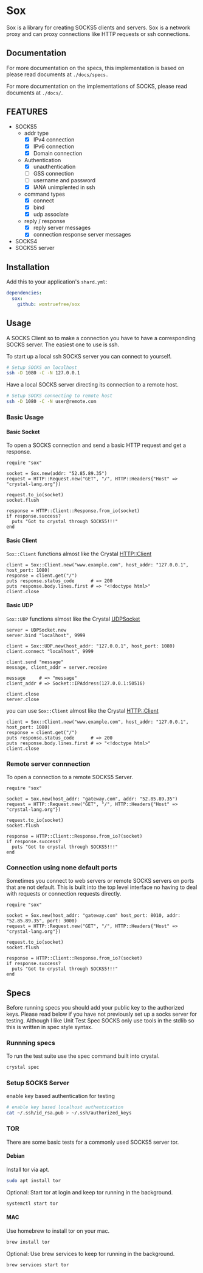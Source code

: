 # Sox

Sox is a library for creating SOCKS5 clients and servers.  Sox is a network proxy and can proxy connections like HTTP requests or ssh connections.  

## Documentation

For more documentation on the specs, this implementation is based on please read documents at  `./docs/specs.`

For more documentation on the implementations of SOCKS, please read documents at  `./docs/`.

## FEATURES
- SOCKS5
    - addr type
        - [x] IPv4 connection
        - [x] IPv6 connection
        - [x] Domain connection
    - Authentication
        - [x] unauthentication
        - [ ] GSS connection
        - [ ] username and password
        - [x] IANA unimplented in ssh
    - command types
        - [x] connect
        - [x] bind
        - [x] udp associate
    - reply / response
        - [x] reply server messages
        - [x] connection response server messages
- SOCKS4
- SOCKS5 server

## Installation

Add this to your application's `shard.yml`:

```yaml
dependencies:
  sox:
    github: wontruefree/sox
```

## Usage

A SOCKS Client so to make a connection you have to have a corresponding SOCKS server.  The easiest one to use is ssh.

To start up a local ssh SOCKS server you can connect to yourself.

```bash
# Setup SOCKS on localhost
ssh -D 1080 -C -N 127.0.0.1
```

Have a local SOCKS server directing its connection to a remote host.

```bash
# Setup SOCKS connecting to remote host
ssh -D 1080 -C -N user@remote.com
```

### Basic Usage

#### Basic Socket

To open a SOCKS connection and send a basic HTTP request and get a response.

```crystal
require "sox"

socket = Sox.new(addr: "52.85.89.35")
request = HTTP::Request.new("GET", "/", HTTP::Headers{"Host" => "crystal-lang.org"})

request.to_io(socket)
socket.flush

response = HTTP::Client::Response.from_io(socket)
if response.success?
  puts "Got to crystal through SOCKS5!!!"
end
```

#### Basic Client

`Sox::Client` functions almost like the Crystal [HTTP::Client](https://crystal-lang.org/api/latest/HTTP/Client.html)

```crystal
client = Sox::Client.new("www.example.com", host_addr: "127.0.0.1", host_port: 1080)
response = client.get("/")
puts response.status_code      # => 200
puts response.body.lines.first # => "<!doctype html>"
client.close
```

#### Basic UDP

`Sox::UDP` functions almost like the Crystal [UDPSocket](https://crystal-lang.org/api/latest/UDPSocket.html)

```crystal
server = UDPSocket.new
server.bind "localhost", 9999

client = Sox::UDP.new(host_addr: "127.0.0.1", host_port: 1080)
client.connect "localhost", 9999

client.send "message"
message, client_addr = server.receive

message     # => "message"
client_addr # => Socket::IPAddress(127.0.0.1:50516)

client.close
server.close
```

you can use `Sox::Client` almost like the Crystal [HTTP::Client](https://crystal-lang.org/api/latest/HTTP/Client.html)

```crystal
client = Sox::Client.new("www.example.com", host_addr: "127.0.0.1", host_port: 1080)
response = client.get("/")
puts response.status_code      # => 200
puts response.body.lines.first # => "<!doctype html>"
client.close
```

### Remote server connnection

To open a connection to a remote SOCKS5 Server.


```crystal
require "sox"

socket = Sox.new(host_addr: "gateway.com", addr: "52.85.89.35")
request = HTTP::Request.new("GET", "/", HTTP::Headers{"Host" => "crystal-lang.org"})

request.to_io(socket)
socket.flush

response = HTTP::Client::Response.from_io?(socket)
if response.success?
  puts "Got to crystal through SOCKS5!!!"
end
```

### Connection using none default ports

Sometimes you connect to web servers or remote SOCKS servers on ports that are not default.  This is built into the top level interface no having to deal with requests or connection requests directly.

```crystal
require "sox"

socket = Sox.new(host_addr: "gateway.com" host_port: 8010, addr: "52.85.89.35", port: 3000)
request = HTTP::Request.new("GET", "/", HTTP::Headers{"Host" => "crystal-lang.org"})

request.to_io(socket)
socket.flush

response = HTTP::Client::Response.from_io?(socket)
if response.success?
  puts "Got to crystal through SOCKS5!!!"
end
```

## Specs

Before running specs you should add your public key to the authorized keys.  Please read below if you have not previously set up a socks server for testing.   Although I like Unit Test Spec SOCKS only use tools in the stdlib so this is written in spec style syntax.

### Runnning specs

To run the test suite use the spec command built into crystal.

```bash
crystal spec
```

### Setup SOCKS Server

enable key based authentication for testing

```bash
# enable key based localhost authentication
cat ~/.ssh/id_rsa.pub > ~/.ssh/authorized_keys
```

### TOR
There are some basic tests for a commonly used SOCKS5 server tor.

#### Debian
Install tor via apt.

```bash
sudo apt install tor
```

Optional: Start tor at login and keep tor running in the background.

```bash
systemctl start tor
```

#### MAC

Use homebrew to install tor on your mac.

```bash
brew install tor
```

Optional: Use brew services to keep tor running in the background.

```bash
brew services start tor
```
